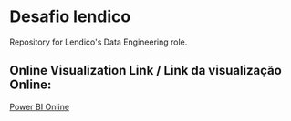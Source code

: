 # Desafio lendico
Repository for Lendico's Data Engineering role.

## Online Visualization Link / Link da visualização Online:

[Power BI Online](https://app.powerbi.com/reportEmbed?reportId=ba0ab76e-26e3-4416-96e2-a5cc57dc6f82&autoAuth=true&ctid=567ca50b-f198-4b11-bf79-f378e335c9c0&config=eyJjbHVzdGVyVXJsIjoiaHR0cHM6Ly93YWJpLXNvdXRoLWNlbnRyYWwtdXMtcmVkaXJlY3QuYW5hbHlzaXMud2luZG93cy5uZXQvIn0%3D)

